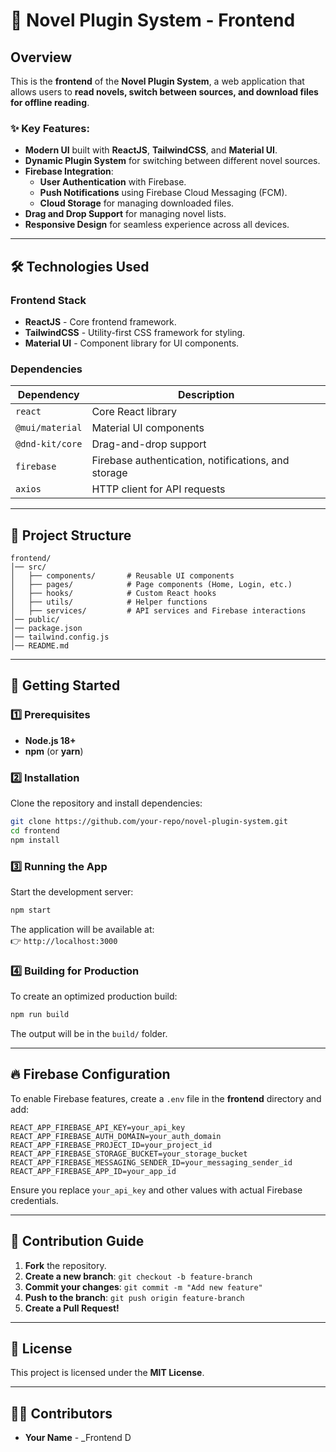# 📖 Novel Plugin System - Frontend

## Overview

This is the **frontend** of the **Novel Plugin System**, a web application that allows users to **read novels, switch between sources, and download files for offline reading**.

### ✨ Key Features:

-   **Modern UI** built with **ReactJS**, **TailwindCSS**, and **Material UI**.
-   **Dynamic Plugin System** for switching between different novel sources.
-   **Firebase Integration**:
    -   **User Authentication** with Firebase.
    -   **Push Notifications** using Firebase Cloud Messaging (FCM).
    -   **Cloud Storage** for managing downloaded files.
-   **Drag and Drop Support** for managing novel lists.
-   **Responsive Design** for seamless experience across all devices.

---

## 🛠 Technologies Used

### **Frontend Stack**

-   **ReactJS** - Core frontend framework.
-   **TailwindCSS** - Utility-first CSS framework for styling.
-   **Material UI** - Component library for UI components.

### **Dependencies**

| Dependency      | Description                                         |
| --------------- | --------------------------------------------------- |
| `react`         | Core React library                                  |
| `@mui/material` | Material UI components                              |
| `@dnd-kit/core` | Drag-and-drop support                               |
| `firebase`      | Firebase authentication, notifications, and storage |
| `axios`         | HTTP client for API requests                        |

---

## 📁 Project Structure

```
frontend/
│── src/
│   ├── components/       # Reusable UI components
│   ├── pages/            # Page components (Home, Login, etc.)
│   ├── hooks/            # Custom React hooks
│   ├── utils/            # Helper functions
│   ├── services/         # API services and Firebase interactions
│── public/
│── package.json
│── tailwind.config.js
│── README.md
```

---

## 🚀 Getting Started

### **1️⃣ Prerequisites**

-   **Node.js 18+**
-   **npm** (or **yarn**)

### **2️⃣ Installation**

Clone the repository and install dependencies:

```sh
git clone https://github.com/your-repo/novel-plugin-system.git
cd frontend
npm install
```

### **3️⃣ Running the App**

Start the development server:

```sh
npm start
```

The application will be available at:  
👉 `http://localhost:3000`

### **4️⃣ Building for Production**

To create an optimized production build:

```sh
npm run build
```

The output will be in the `build/` folder.

---

## 🔥 Firebase Configuration

To enable Firebase features, create a `.env` file in the **frontend** directory and add:

```env
REACT_APP_FIREBASE_API_KEY=your_api_key
REACT_APP_FIREBASE_AUTH_DOMAIN=your_auth_domain
REACT_APP_FIREBASE_PROJECT_ID=your_project_id
REACT_APP_FIREBASE_STORAGE_BUCKET=your_storage_bucket
REACT_APP_FIREBASE_MESSAGING_SENDER_ID=your_messaging_sender_id
REACT_APP_FIREBASE_APP_ID=your_app_id
```

Ensure you replace `your_api_key` and other values with actual Firebase credentials.

---

## 🤝 Contribution Guide

1. **Fork** the repository.
2. **Create a new branch**: `git checkout -b feature-branch`
3. **Commit your changes**: `git commit -m "Add new feature"`
4. **Push to the branch**: `git push origin feature-branch`
5. **Create a Pull Request!**

---

## 📜 License

This project is licensed under the **MIT License**.

---

## 👨‍💻 Contributors

-   **Your Name** - \_Frontend D
